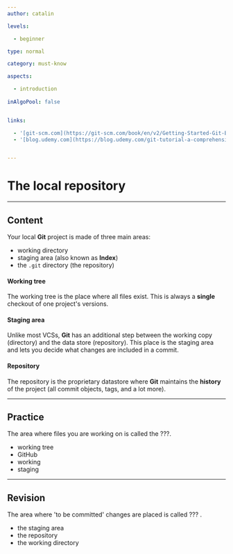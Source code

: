 ```yaml
---
author: catalin

levels:

  - beginner

type: normal

category: must-know

aspects:

  - introduction
  
inAlgoPool: false


links:

  - '[git-scm.com](https://git-scm.com/book/en/v2/Getting-Started-Git-Basics#The-Three-States){website}'
  - '[blog.udemy.com](https://blog.udemy.com/git-tutorial-a-comprehensive-guide/#6_1){website}'


---
```


# The local repository

---
## Content

Your local **Git** project is made of three main areas:

- working directory 
- staging area (also known as **Index**)
- the `.git` directory (the repository)

#### Working tree

The working tree is the place where all files exist. This is always a **single** checkout of one project's versions.

#### Staging area

Unlike most VCSs, **Git** has an additional step between the working copy (directory) and the data store (repository). This place is the staging area and lets you decide what changes are included in a commit.

#### Repository
The repository is the proprietary datastore where **Git** maintains the **history** of the project (all commit objects, tags, and a lot more).

---
## Practice

The area where files you are working on is called the ???.


* working tree
* GitHub
* working
* staging

---
## Revision

The area where 'to be committed' changes are placed is called ??? .


* the staging area
* the repository
* the working directory

 
